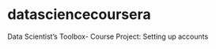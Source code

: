 datasciencecoursera
===================

Data Scientist’s Toolbox- Course Project: Setting up accounts

